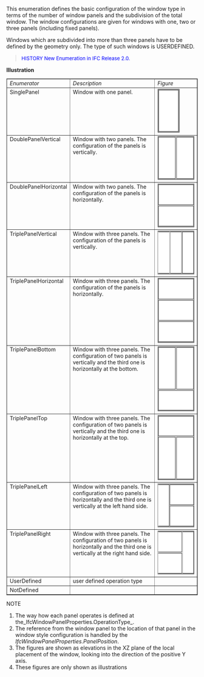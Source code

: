 ﻿This enumeration defines the basic configuration of the window type in terms of the number of window panels and the subdivision of the total window. The window configurations are given for windows with one, two or three panels (including fixed panels).

Windows which are subdivided into more than three panels have to be defined by the geometry only. The type of such windows is USERDEFINED.

> <font color="#0000FF" size="-1">HISTORY New Enumeration in IFC
		Release 2.0.</font>

**Illustration**

<table border="1"> 
		<tr valign="TOP"> 
		  <td width="30%" valign="TOP" align="LEFT"><i>Enumerator</i></td> 
		  <td width="46%" valign="TOP" align="LEFT"><i>Description</i></td> 
		  <td width="23%" valign="TOP" align="LEFT"><i>Figure</i></td> 
		</tr> 
		<tr valign="TOP"> 
		  <td width="30%" valign="TOP" align="LEFT">SinglePanel</td> 
		  <td width="46%" valign="TOP" align="LEFT">Window with one
			 panel.<br></td> 
		  <td width="23%" valign="TOP" align="LEFT"><img src="figures/ifcwindowstyleoperationenum-fig01.gif" width="58" height="115" border="0"></td> 
		</tr> 
		<tr valign="TOP"> 
		  <td width="30%" valign="TOP" align="LEFT">DoublePanelVertical</td> 
		  <td width="46%" valign="TOP" align="LEFT">Window with two panels. The
			 configuration of the panels is vertically.<br></td> 
		  <td width="23%" valign="TOP" align="LEFT"><img src="figures/ifcwindowstyleoperationenum-fig02.gif" width="115" height="115" border="0"></td> 
		</tr> 
		<tr valign="TOP"> 
		  <td width="30%" valign="TOP" align="LEFT">DoublePanelHorizontal</td> 
		  <td width="46%" valign="TOP" align="LEFT">Window with two panels. The
			 configuration of the panels is horizontally.<br></td> 
		  <td width="23%" valign="TOP" align="LEFT"><img src="figures/ifcwindowstyleoperationenum-fig03.gif" width="115" height="115" border="0"></td> 
		</tr> 
		<tr valign="TOP"> 
		  <td width="30%" valign="TOP" align="LEFT">TriplePanelVertical</td> 
		  <td width="46%" valign="TOP" align="LEFT">Window with three panels. The
			 configuration of the panels is vertically.<br></td> 
		  <td width="23%" valign="TOP" align="LEFT"><img src="figures/ifcwindowstyleoperationenum-fig04.gif" width="171" height="115" border="0"></td> 
		</tr> 
		<tr valign="TOP"> 
		  <td width="30%" valign="TOP" align="LEFT">TriplePanelHorizontal </td> 
		  <td width="46%" valign="TOP" align="LEFT">Window with three panels. The
			 configuration of the panels is horizontally.</td> 
		  <td width="23%" valign="TOP" align="LEFT"><img src="figures/ifcwindowstyleoperationenum-fig05.gif" width="115" height="171" border="0"></td> 
		</tr> 
		<tr valign="TOP"> 
		  <td width="30%" valign="TOP" align="LEFT">TriplePanelBottom</td> 
		  <td width="46%" valign="TOP" align="LEFT">Window with three panels. The
			 configuration of two panels is vertically and the third one is horizontally at
			 the bottom.<br></td> 
		  <td width="23%" valign="TOP" align="LEFT"><img src="figures/ifcwindowstyleoperationenum-fig06.gif" width="115" height="171" border="0"></td> 
		</tr> 
		<tr valign="TOP"> 
		  <td width="30%" valign="TOP" align="LEFT">TriplePanelTop</td> 
		  <td width="46%" valign="TOP" align="LEFT">Window with three panels. The
			 configuration of two panels is vertically and the third one is horizontally at
			 the top.<br></td> 
		  <td width="23%" valign="TOP" align="LEFT"><img src="figures/ifcwindowstyleoperationenum-fig07.gif" width="115" height="171" border="0"></td> 
		</tr> 
		<tr valign="TOP"> 
		  <td width="30%" valign="TOP" align="LEFT">TriplePanelLeft</td> 
		  <td width="46%" valign="TOP" align="LEFT">Window with three panels. The
			 configuration of two panels is horizontally and the third one is vertically at
			 the left hand side.<br></td> 
		  <td width="23%" valign="TOP" align="LEFT"><img src="figures/ifcwindowstyleoperationenum-fig08.gif" width="171" height="115" border="0"></td> 
		</tr> 
		<tr valign="TOP"> 
		  <td width="30%" valign="TOP" align="LEFT">TriplePanelRight</td> 
		  <td width="46%" valign="TOP" align="LEFT">Window with three panels. The
			 configuration of two panels is horizontally and the third one is vertically at
			 the right hand side.<br></td> 
		  <td width="23%" valign="TOP" align="LEFT"><img src="figures/ifcwindowstyleoperationenum-fig09.gif" width="171" height="115" border="0"></td> 
		</tr> 
		<tr valign="TOP"> 
		  <td width="30%" valign="TOP" align="LEFT"> UserDefined</td> 
		  <td width="46%" valign="TOP" align="LEFT">user defined operation
			 type</td> 
		  <td width="23%" valign="TOP" align="LEFT">&nbsp;</td> 
		</tr> 
		<tr valign="TOP"> 
		  <td width="30%" valign="TOP" align="LEFT">NotDefined</td> 
		  <td width="46%" valign="TOP" align="LEFT">&nbsp;</td> 
		  <td width="23%" valign="TOP" align="LEFT">&nbsp;</td> 
		</tr> 
	 </table>

NOTE

1. The way how each panel operates is defined at the_IfcWindowPanelProperties.OperationType_.
2. The reference from the window panel to the location of that panel in the window style configuration is handled by the _IfcWindowPanelProperties.PanelPosition_.
3. The figures are shown as elevations in the XZ plane of the local placement of the window, looking into the direction of the positive Y axis.
4. These figures are only shown as illustrations